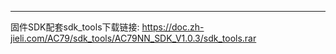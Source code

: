  ------------
 
 固件SDK配套sdk_tools下载链接:
 https://doc.zh-jieli.com/AC79/sdk_tools/AC79NN_SDK_V1.0.3/sdk_tools.rar